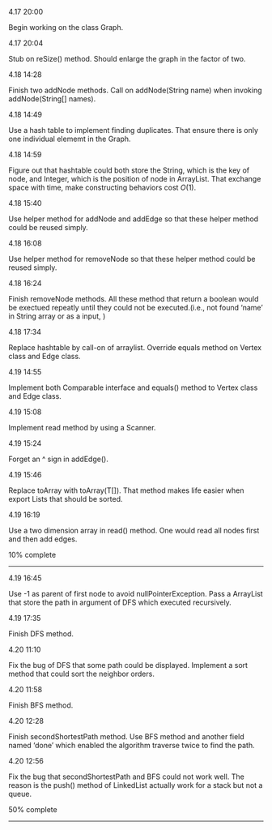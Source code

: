 4.17 20:00

Begin working on the class Graph. 

4.17 20:04

Stub on reSize() method. Should enlarge the graph in the factor of two. 

4.18 14:28

Finish two addNode methods. Call on addNode(String name) when invoking addNode(String[] names). 

4.18 14:49

Use a hash table to implement finding duplicates. That ensure there is only one individual elememt in the Graph. 

4.18 14:59

Figure out that hashtable could both store the String, which is the key of node, and Integer, which is the position of node in ArrayList. That exchange space with time, make constructing behaviors cost $O(1)$. 

4.18 15:40

Use helper method for addNode and addEdge so that these helper method could be reused simply. 

4.18 16:08

Use helper method for removeNode so that these helper method could be reused simply. 

4.18 16:24

Finish removeNode methods. All these method that return a boolean would be exectued repeatly until they could not be executed.(i.e., not found ‘name’ in String array or as a input, )

4.18 17:34

Replace hashtable by call-on of arraylist. Override equals method on Vertex class and Edge class. 

4.19 14:55

Implement both Comparable interface and equals() method to Vertex class and Edge class.

4.19 15:08

Implement read method by using a Scanner. 

4.19 15:24

Forget an ^ sign in addEdge(). 

4.19 15:46

Replace toArray with toArray(T[]). That method makes life easier when export Lists that should be sorted. 

4.19 16:19

Use a two dimension array in read() method. One would read all nodes first and then add edges. 

10% complete

<hr>

4.19 16:45

Use -1 as parent of first node to avoid nullPointerException. Pass a ArrayList<String> that store the path in argument of DFS which executed recursively. 

4.19 17:35

Finish DFS method. 

4.20 11:10

Fix the bug of DFS that some path could be displayed. Implement a sort method that could sort the neighbor orders. 

4.20 11:58

Finish BFS method. 

4.20 12:28

Finish secondShortestPath method. Use BFS method and another field named ‘done’ which enabled the algorithm traverse twice to find the path. 

4.20 12:56

Fix the bug that secondShortestPath and BFS could not work well. The reason is the push() method of LinkedList actually work for a stack but not a queue. 

50% complete

<hr>

